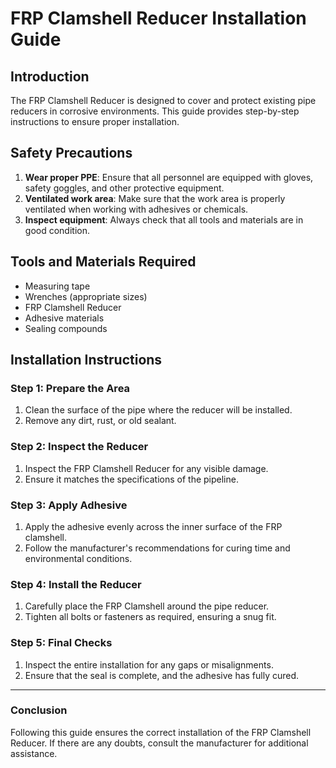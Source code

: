 # FRP Clamshell Reducer Installation Guide

## Introduction
The FRP Clamshell Reducer is designed to cover and protect existing pipe reducers in corrosive environments. This guide provides step-by-step instructions to ensure proper installation.

## Safety Precautions
1. **Wear proper PPE**: Ensure that all personnel are equipped with gloves, safety goggles, and other protective equipment.
2. **Ventilated work area**: Make sure that the work area is properly ventilated when working with adhesives or chemicals.
3. **Inspect equipment**: Always check that all tools and materials are in good condition.

## Tools and Materials Required
- Measuring tape
- Wrenches (appropriate sizes)
- FRP Clamshell Reducer
- Adhesive materials
- Sealing compounds

## Installation Instructions

### Step 1: Prepare the Area
1. Clean the surface of the pipe where the reducer will be installed.
2. Remove any dirt, rust, or old sealant.

### Step 2: Inspect the Reducer
1. Inspect the FRP Clamshell Reducer for any visible damage.
2. Ensure it matches the specifications of the pipeline.

### Step 3: Apply Adhesive
1. Apply the adhesive evenly across the inner surface of the FRP clamshell.
2. Follow the manufacturer's recommendations for curing time and environmental conditions.

### Step 4: Install the Reducer
1. Carefully place the FRP Clamshell around the pipe reducer.
2. Tighten all bolts or fasteners as required, ensuring a snug fit.

### Step 5: Final Checks
1. Inspect the entire installation for any gaps or misalignments.
2. Ensure that the seal is complete, and the adhesive has fully cured.

---

### Conclusion
Following this guide ensures the correct installation of the FRP Clamshell Reducer. If there are any doubts, consult the manufacturer for additional assistance.

